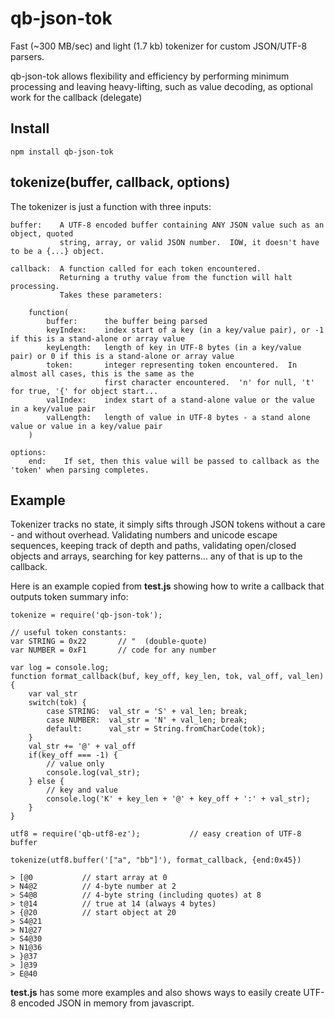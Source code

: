# qb-json-tok

Fast (~300 MB/sec) and light (1.7 kb) tokenizer for custom JSON/UTF-8 parsers.

qb-json-tok allows flexibility and efficiency by performing minimum processing 
and leaving heavy-lifting, such as value decoding, as optional work for the callback (delegate)

## Install

    npm install qb-json-tok

## tokenize(buffer, callback, options)

The tokenizer is just a function with three inputs:

    buffer:    A UTF-8 encoded buffer containing ANY JSON value such as an object, quoted
               string, array, or valid JSON number.  IOW, it doesn't have to be a {...} object.
               
    callback:  A function called for each token encountered.
               Returning a truthy value from the function will halt processing.
               Takes these parameters:
    
        function(
            buffer:      the buffer being parsed
            keyIndex:    index start of a key (in a key/value pair), or -1 if this is a stand-alone or array value
            keyLength:   length of key in UTF-8 bytes (in a key/value pair) or 0 if this is a stand-alone or array value
            token:       integer representing token encountered.  In almost all cases, this is the same as the 
                         first character encountered.  'n' for null, 't' for true, '{' for object start...
            valIndex:    index start of a stand-alone value or the value in a key/value pair
            valLength:   length of value in UTF-8 bytes - a stand alone value or value in a key/value pair
        )
    
    options:
        end:    If set, then this value will be passed to callback as the 'token' when parsing completes.

## Example

Tokenizer tracks no state, it simply sifts through JSON tokens without a care - 
and without overhead.  Validating numbers and unicode escape sequences, keeping track of depth and paths,
validating open/closed objects and arrays, searching for key patterns...  any of that is 
up to the callback.

Here is an example copied from **test.js** showing how to write a callback that outputs token summary info:

    tokenize = require('qb-json-tok');
    
    // useful token constants:
    var STRING = 0x22       // "  (double-quote)
    var NUMBER = 0xF1       // code for any number
    
    var log = console.log;
    function format_callback(buf, key_off, key_len, tok, val_off, val_len) {
        var val_str
        switch(tok) {
            case STRING:  val_str = 'S' + val_len; break;
            case NUMBER:  val_str = 'N' + val_len; break;
            default:      val_str = String.fromCharCode(tok);
        }
        val_str += '@' + val_off
        if(key_off === -1) {
            // value only
            console.log(val_str);
        } else {
            // key and value
            console.log('K' + key_len + '@' + key_off + ':' + val_str);
        }
    }
    
    utf8 = require('qb-utf8-ez');           // easy creation of UTF-8 buffer
    
    tokenize(utf8.buffer('["a", "bb"]'), format_callback, {end:0x45})
        
    > [@0           // start array at 0
    > N4@2          // 4-byte number at 2                    
    > S4@8          // 4-byte string (including quotes) at 8
    > t@14          // true at 14 (always 4 bytes)
    > {@20          // start object at 20
    > S4@21         
    > N1@27
    > S4@30
    > N1@36
    > }@37
    > ]@39
    > E@40

**test.js** has some more examples and also shows ways to easily create 
UTF-8 encoded JSON in memory from javascript.
